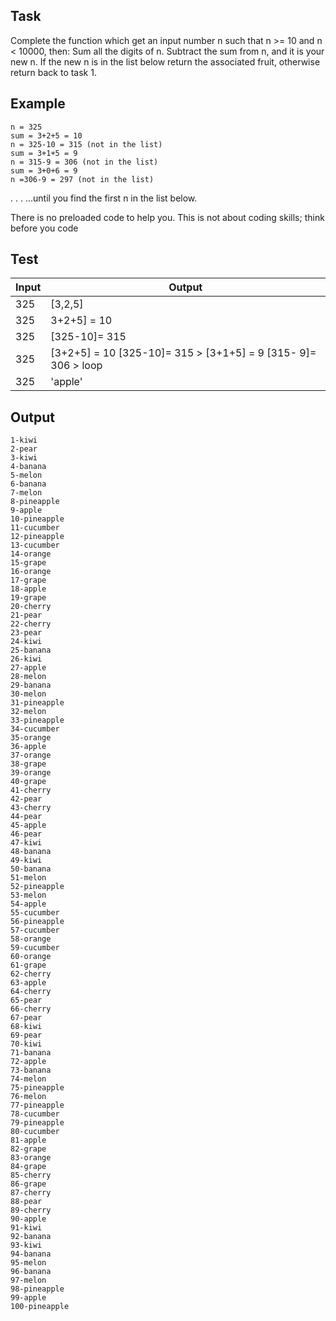 ## Task
Complete the function which get an input number n such that n >= 10 and n < 10000, then:
Sum all the digits of n.
Subtract the sum from n, and it is your new n.
If the new n is in the list below return the associated fruit, otherwise return back to task 1.

## Example
```
n = 325
sum = 3+2+5 = 10
n = 325-10 = 315 (not in the list)
sum = 3+1+5 = 9
n = 315-9 = 306 (not in the list)
sum = 3+0+6 = 9
n =306-9 = 297 (not in the list)
```
. .
. ...until you find the first n in the list below.

There is no preloaded code to help you. This is not about coding skills; think before you code

## Test

| Input | Output |
| --- | --- | 
| 325 | [3,2,5] |
| 325 | 3+2+5] = 10 |
| 325 | [325-10]= 315  |
| 325 | [3+2+5] = 10 [325-10]= 315 > [3+1+5] = 9  [315- 9]= 306 > loop | 
| 325 | 'apple' |

## Output
```
1-kiwi
2-pear
3-kiwi
4-banana
5-melon
6-banana
7-melon
8-pineapple
9-apple
10-pineapple
11-cucumber
12-pineapple
13-cucumber
14-orange
15-grape
16-orange
17-grape
18-apple
19-grape
20-cherry
21-pear
22-cherry
23-pear
24-kiwi
25-banana
26-kiwi
27-apple
28-melon
29-banana
30-melon
31-pineapple
32-melon
33-pineapple
34-cucumber
35-orange
36-apple
37-orange
38-grape
39-orange
40-grape
41-cherry
42-pear
43-cherry
44-pear
45-apple
46-pear
47-kiwi
48-banana
49-kiwi
50-banana
51-melon
52-pineapple
53-melon
54-apple
55-cucumber
56-pineapple
57-cucumber
58-orange
59-cucumber
60-orange
61-grape
62-cherry
63-apple
64-cherry
65-pear
66-cherry
67-pear
68-kiwi
69-pear
70-kiwi
71-banana
72-apple
73-banana
74-melon
75-pineapple
76-melon
77-pineapple
78-cucumber
79-pineapple
80-cucumber
81-apple
82-grape
83-orange
84-grape
85-cherry
86-grape
87-cherry
88-pear
89-cherry
90-apple
91-kiwi
92-banana
93-kiwi
94-banana
95-melon
96-banana
97-melon
98-pineapple
99-apple
100-pineapple
```